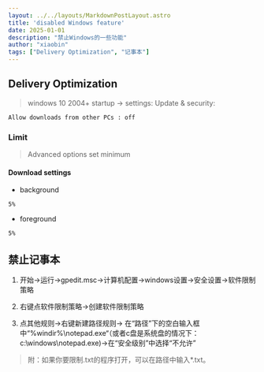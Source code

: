 ```yaml
---
layout: ../../layouts/MarkdownPostLayout.astro
title: 'disabled Windows feature'
date: 2025-01-01
description: "禁止Windows的一些功能"
author: "xiaobin"
tags: ["Delivery Optimization", "记事本"]
---
```


## Delivery Optimization
> windows 10 2004+
startup -> settings: Update & security:
```
Allow downloads from other PCs : off
```
### Limit
> Advanced options
set minimum
#### Download settings
- background
```
5%
```
- foreground
```
5%
```

## 禁止记事本
1. 开始->运行->gpedit.msc->计算机配置->windows设置->安全设置->软件限制策略

2. 右键点软件限制策略->创建软件限制策略

3. 点其他规则->右键新建路径规则->
在“路径”下的空白输入框中“\%windir%\notepad.exe“（或者c盘是系统盘的情况下：c:\windows\notepad.exe)->在“安全级别”中选择“不允许”

> 附：如果你要限制.txt的程序打开，可以在路径中输入*.txt。
